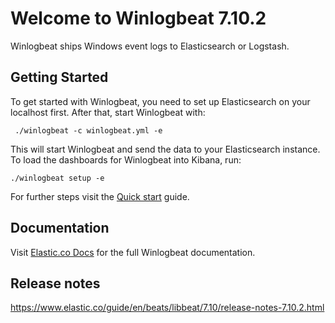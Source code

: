 # Welcome to Winlogbeat 7.10.2

Winlogbeat ships Windows event logs to Elasticsearch or Logstash.

## Getting Started

To get started with Winlogbeat, you need to set up Elasticsearch on
your localhost first. After that, start Winlogbeat with:

     ./winlogbeat -c winlogbeat.yml -e

This will start Winlogbeat and send the data to your Elasticsearch
instance. To load the dashboards for Winlogbeat into Kibana, run:

    ./winlogbeat setup -e

For further steps visit the
[Quick start](https://www.elastic.co/guide/en/beats/winlogbeat/7.10/winlogbeat-installation-configuration.html) guide.

## Documentation

Visit [Elastic.co Docs](https://www.elastic.co/guide/en/beats/winlogbeat/7.10/index.html)
for the full Winlogbeat documentation.

## Release notes

https://www.elastic.co/guide/en/beats/libbeat/7.10/release-notes-7.10.2.html
